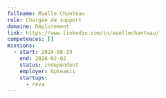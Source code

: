 ```yaml
---
fullname: Maëlle Chanteau
role: Chargée de support
domaine: Déploiement
link: https://www.linkedin.com/in/maellechanteau/
competences: []
missions:
  - start: 2024-08-19
    end: 2026-02-02
    status: independent
    employer: Opteamis
    startups:
      - reva
---
```


